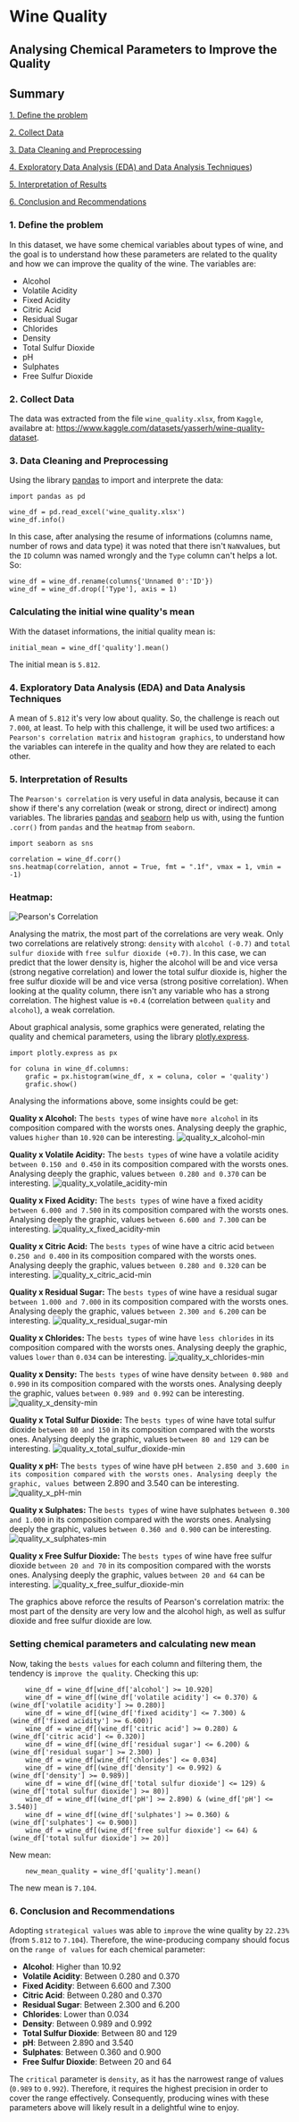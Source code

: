 # Wine Quality
## Analysing Chemical Parameters to Improve the Quality

## Summary
[1. Define the problem](https://github.com/JPedroPy/Data_Analysis_Wine_Quality#1-define-the-problem)

[2. Collect Data](https://github.com/JPedroPy/Data_Analysis_Wine_Quality#2-collect-data)

[3. Data Cleaning and Preprocessing](https://github.com/JPedroPy/Data_Analysis_Wine_Quality#3-data-cleaning-and-preprocessing)

[4. Exploratory Data Analysis (EDA) and Data Analysis Techniques](https://github.com/JPedroPy/Data_Analysis_Wine_Quality#4-exploratory-data-analysis-eda-and-data-analysis-techniques))

[5. Interpretation of Results](https://github.com/JPedroPy/Data_Analysis_Wine_Quality#5-interpretation-of-results)

[6. Conclusion and Recommendations]()

### 1. Define the problem
In this dataset, we have some chemical variables about types of wine, and the goal is to understand how these parameters are related to the quality and how we can improve the quality of the wine. The variables are:

* Alcohol
* Volatile Acidity
* Fixed Acidity
* Citric Acid
* Residual Sugar
* Chlorides
* Density
* Total Sulfur Dioxide
* pH
* Sulphates
* Free Sulfur Dioxide

### 2. Collect Data
The data was extracted from the file `wine_quality.xlsx`, from `Kaggle`, availabre at: <https://www.kaggle.com/datasets/yasserh/wine-quality-dataset>.

### 3. Data Cleaning and Preprocessing
Using the library [pandas](https://pandas.pydata.org/docs/) to import and interprete the data:

    import pandas as pd
    
    wine_df = pd.read_excel('wine_quality.xlsx')
    wine_df.info()
In this case, after analysing the resume of informations (columns name, number of rows and data type) it was noted that there isn't `NaN`values, but the `ID` column was named wrongly and the `Type` column can't helps a lot. So:

    wine_df = wine_df.rename(columns{'Unnamed 0':'ID'})
    wine_df = wine_df.drop(['Type'], axis = 1)

### Calculating the initial wine quality's mean
With the dataset informations, the initial quality mean is:

    initial_mean = wine_df['quality'].mean()

The initial mean is `5.812`.

### 4. Exploratory Data Analysis (EDA) and Data Analysis Techniques
A mean of `5.812` it's very low about quality. So, the challenge is reach out `7.000`, at least. To help with this challenge, it will be used two artifices: a `Pearson's correlation matrix` and `histogram graphics`, to understand how the variables can interefe in the quality and how they are related to each other. 

### 5. Interpretation of Results
The `Pearson's correlation` is very useful in data analysis, because it can show if there's any correlation (weak or strong, direct or indirect) among variables. The libraries [pandas](https://pandas.pydata.org/docs/) and [seaborn](https://seaborn.pydata.org/#) help us with, using the funtion `.corr()` from `pandas` and the `heatmap` from `seaborn`.

    import seaborn as sns
        
    correlation = wine_df.corr()
    sns.heatmap(correlation, annot = True, fmt = ".1f", vmax = 1, vmin = -1)

### **Heatmap**: 

![Pearson's Correlation](https://github.com/JPedroPy/Wine_Quality_Data_Analysis/assets/141521444/0e6b05cd-11fb-4688-90ea-500295cfaaa9)

Analysing the matrix, the most part of the correlations are very weak. Only two correlations are relatively strong: `density` with `alcohol (-0.7)` and `total sulfur dioxide` with `free sulfur dioxide (+0.7)`. In this case, we can predict that the lower density is, higher the alcohol will be and vice versa (strong negative correlation) and lower the total sulfur dioxide is, higher the free sulfur dioxide will be and vice versa (strong positive correlation). When looking at the quality column, there isn't any variable who has a strong correlation. The highest value is `+0.4` (correlation between `quality` and `alcohol`), a weak correlation.

About graphical analysis, some graphics were generated, relating the quality and chemical parameters, using the library [plotly.express](https://plotly.com/python-api-reference/plotly.express.html).

    import plotly.express as px
        
    for coluna in wine_df.columns:
        grafic = px.histogram(wine_df, x = coluna, color = 'quality')
        grafic.show()
            
Analysing the informations above, some insights could be get:

**Quality x Alcohol:** The `bests types` of wine have `more alcohol` in its composition compared with the worsts ones. Analysing deeply the graphic, values `higher` than `10.920` can be interesting.
![quality_x_alcohol-min](https://github.com/JPedroPy/Wine_Quality_Data_Analysis/assets/141521444/e62472c8-9308-4f35-9fdd-03edc2da0d7d)

**Quality x Volatile Acidity:** The `bests types` of wine have a volatile acidity `between 0.150 and 0.450` in its composition compared with the worsts ones. Analysing deeply the graphic, values `between 0.280 and 0.370` can be interesting.
![quality_x_volatile_acidity-min](https://github.com/JPedroPy/Wine_Quality_Data_Analysis/assets/141521444/4edb4e0e-4b96-4fac-958c-f6dbd9ae33cc)

**Quality x Fixed Acidity:** The `bests types` of wine have a fixed acidity `between 6.000 and 7.500` in its composition compared with the worsts ones. Analysing deeply the graphic, values `between 6.600 and 7.300` can be interesting.
![quality_x_fixed_acidity-min](https://github.com/JPedroPy/Wine_Quality_Data_Analysis/assets/141521444/dd196626-dd8e-4fc9-ac1c-b192ae05bdf2)

**Quality x Citric Acid:** The `bests types` of wine have a citric acid `between 0.250 and 0.400` in its composition compared with the worsts ones. Analysing deeply the graphic, values `between 0.280 and 0.320` can be interesting.
![quality_x_citric_acid-min](https://github.com/JPedroPy/Wine_Quality_Data_Analysis/assets/141521444/0806a314-9134-47f6-822f-f3af68c16a05)

**Quality x Residual Sugar:** The `bests types` of wine have a residual sugar `between 1.000 and 7.000` in its composition compared with the worsts ones. Analysing deeply the graphic, values `between 2.300 and 6.200` can be interesting.
![quality_x_residual_sugar-min](https://github.com/JPedroPy/Wine_Quality_Data_Analysis/assets/141521444/078f6651-8fd5-4b48-9ec9-7afc51c467aa)

**Quality x Chlorides:** The `bests types` of wine have `less chlorides` in its composition compared with the worsts ones. Analysing deeply the graphic, values `lower` than `0.034` can be interesting.
![quality_x_chlorides-min](https://github.com/JPedroPy/Wine_Quality_Data_Analysis/assets/141521444/707adb0f-8da3-49e1-aa32-8e0cc6a50574)

**Quality x Density:** The `bests types` of wine have density `between 0.980 and 0.990` in its composition compared with the worsts ones. Analysing deeply the graphic, values `between 0.989 and 0.992` can be interesting.
![quality_x_density-min](https://github.com/JPedroPy/Wine_Quality_Data_Analysis/assets/141521444/89cbe9c0-8cda-46e2-80fa-ff8ce98dd60d)

**Quality x Total Sulfur Dioxide:** The `bests types` of wine have total sulfur dioxide `between 80 and 150` in its composition compared with the worsts ones. Analysing deeply the graphic, values `between 80 and 129` can be interesting.
![quality_x_total_sulfur_dioxide-min](https://github.com/JPedroPy/Wine_Quality_Data_Analysis/assets/141521444/835640a9-a1b5-4062-9c50-3516897001a4)

**Quality x pH:** The `bests types` of wine have pH `between 2.850 and 3.600 in its composition compared with the worsts ones. Analysing deeply the graphic, values `between 2.890 and 3.540 can be interesting.
![quality_x_pH-min](https://github.com/JPedroPy/Wine_Quality_Data_Analysis/assets/141521444/d15a7c73-3a5a-4b4a-b791-cb0decf55087)

**Quality x Sulphates:** The `bests types` of wine have sulphates `between 0.300 and 1.000` in its composition compared with the worsts ones. Analysing deeply the graphic, values `between 0.360 and 0.900` can be interesting.
![quality_x_sulphates-min](https://github.com/JPedroPy/Wine_Quality_Data_Analysis/assets/141521444/383faa72-c33f-44d7-b91c-46ef1df82744)

**Quality x Free Sulfur Dioxide:** The `bests types` of wine have free sulfur dioxide `between 20 and 70` in its composition compared with the worsts ones. Analysing deeply the graphic, values `between 20 and 64` can be interesting.
![quality_x_free_sulfur_dioxide-min](https://github.com/JPedroPy/Wine_Quality_Data_Analysis/assets/141521444/51190c01-fcba-4c45-bae6-59d1ac670d57)

The graphics above reforce the results of Pearson's correlation matrix: the most part of the density are very low and the alcohol high, as well as sulfur dioxide and free sulfur dioxide are low.

### Setting chemical parameters and calculating new mean
Now, taking the `bests values` for each column and filtering them, the tendency is `improve the quality`. Checking this up:

        wine_df = wine_df[wine_df['alcohol'] >= 10.920]
        wine_df = wine_df[(wine_df['volatile acidity'] <= 0.370) & (wine_df['volatile acidity'] >= 0.280)]
        wine_df = wine_df[(wine_df['fixed acidity'] <= 7.300) & (wine_df['fixed acidity'] >= 6.600)]
        wine_df = wine_df[(wine_df['citric acid'] >= 0.280) & (wine_df['citric acid'] <= 0.320)]
        wine_df = wine_df[(wine_df['residual sugar'] <= 6.200) & (wine_df['residual sugar'] >= 2.300) ]
        wine_df = wine_df[wine_df['chlorides'] <= 0.034]
        wine_df = wine_df[(wine_df['density'] <= 0.992) & (wine_df['density'] >= 0.989)]
        wine_df = wine_df[(wine_df['total sulfur dioxide'] <= 129) & (wine_df['total sulfur dioxide'] >= 80)]
        wine_df = wine_df[(wine_df['pH'] >= 2.890) & (wine_df['pH'] <= 3.540)]
        wine_df = wine_df[(wine_df['sulphates'] >= 0.360) & (wine_df['sulphates'] <= 0.900)]
        wine_df = wine_df[(wine_df['free sulfur dioxide'] <= 64) & (wine_df['total sulfur dioxide'] >= 20)]

New mean:

        new_mean_quality = wine_df['quality'].mean()

The new mean is `7.104`.

### 6. Conclusion and Recommendations
Adopting `strategical values` was able to `improve` the wine quality by `22.23%` (from `5.812` to `7.104`). Therefore, the wine-producing company should focus on the `range of values` for each chemical parameter:

- **Alcohol**: Higher than 10.92
- **Volatile Acidity**: Between 0.280 and 0.370
- **Fixed Acidity**: Between 6.600 and 7.300
- **Citric Acid**: Between 0.280 and 0.370
- **Residual Sugar**: Between 2.300 and 6.200
- **Chlorides**: Lower than 0.034
- **Density**: Between 0.989 and 0.992
- **Total Sulfur Dioxide**: Between 80 and 129
- **pH**: Between 2.890 and 3.540
- **Sulphates**: Between 0.360 and 0.900
- **Free Sulfur Dioxide**: Between 20 and 64

The `critical` parameter is `density`, as it has the narrowest range of values (`0.989` to `0.992`). Therefore, it requires the highest precision in order to cover the range effectively. Consequently, producing wines with these parameters above will likely result in a delightful wine to enjoy.








    
    


